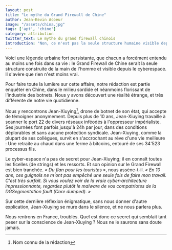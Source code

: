 ```yaml
---
layout: post
title: "Le mythe du Grand Firewall de Chine"
author: Jean-Kevin Acoeur
image: "/assets/china.jpg"
tags: ['apt', 'chine']
category: attribution
twitter_text: Le mythe du grand firewall chinois
introduction: "Non, ce n'est pas la seule structure humaine visible depuis le cyber-espace"
---
```


Voici une légende urbaine fort persistante, que chacun a forcément entendu
au moins une fois dans sa vie : le Grand Firewall de Chine serait la seule
structure construite de la main de l'homme et visible depuis le cyberespace.
Il s'avère que rien n'est moins vrai.

Pour faire toute la lumière sur cette affaire, notre rédaction est partie
enquêter en Chine, dans le milieu sordide et néanmoins florissant
de l'industrie des botnets. Nous y avons découvert une réalité
étrange, et très différente de notre vie quotidienne.

Nous y rencontrons Jean-Xiuying[^1], drone de botnet de son état, qui
accepte de témoigner anonymement. Depuis plus de 10 ans, Jean-Xiuying
travaille à scanner le port 22 de divers réseaux inféodés à l'oppresseur
impérialiste. Ses journées font parfois jusqu'à 24h par jour,
dans des conditions déplorables et sans aucune protection syndicale.
Jean-Xiuying, comme la plupart de ses collègues, survit en s'accrochant au
rève d'une vie meilleure : Une retraite au chaud dans une ferme à bitcoins,
entouré de ses 34'523 processus fils.

Le cyber-espace n'a pas de secret pour Jean-Xiuying; il en connaît toutes
les ficelles (de strings) et les ressorts. Et son opinion sur le Grand
Firewall est bien tranchée. *« Du flan pour les touristes »*, nous assène-t-il.
*« En 10 ans, ces guignols ne m'ont pas empêché une seule fois de faire mon travail.
C'est très surfait. Si vous voulez voir de la vraie cyber-architecture
impressionnante, regardez plutôt le malware de vos compatriotes de
la DGSegmentation fault (Core dumped). »*

Sur cette dernière réflexion énigmatique, sans nous donner d'autre explication,
Jean-Xiuying se mure dans le silence, et ne nous parlera plus.

Nous rentrons en France, troublés. Quel est donc ce secret qui semblait
tant peser sur la conscience de Jean-Xiuying ? Nous ne le saurons sans doute jamais.


[^1]: Nom connu de la rédaction
